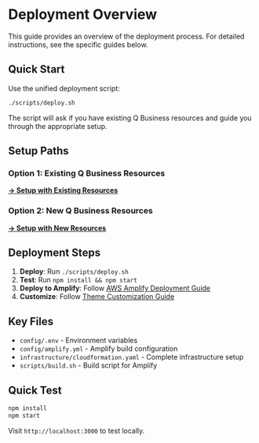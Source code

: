 # Deployment Overview

This guide provides an overview of the deployment process. For detailed instructions, see the specific guides below.

## Quick Start

Use the unified deployment script:

```bash
./scripts/deploy.sh
```

The script will ask if you have existing Q Business resources and guide you through the appropriate setup.

## Setup Paths

### Option 1: Existing Q Business Resources
**[→ Setup with Existing Resources](SETUP_EXISTING.md)**

### Option 2: New Q Business Resources  
**[→ Setup with New Resources](SETUP_NEW.md)**

## Deployment Steps

1. **Deploy**: Run `./scripts/deploy.sh`
2. **Test**: Run `npm install && npm start`
3. **Deploy to Amplify**: Follow [AWS Amplify Deployment Guide](AMPLIFY_SETUP.md)
4. **Customize**: Follow [Theme Customization Guide](CUSTOMIZATION.md)

## Key Files

- `config/.env` - Environment variables
- `config/amplify.yml` - Amplify build configuration
- `infrastructure/cloudformation.yaml` - Complete infrastructure setup
- `scripts/build.sh` - Build script for Amplify

## Quick Test

```bash
npm install
npm start
```

Visit `http://localhost:3000` to test locally.
